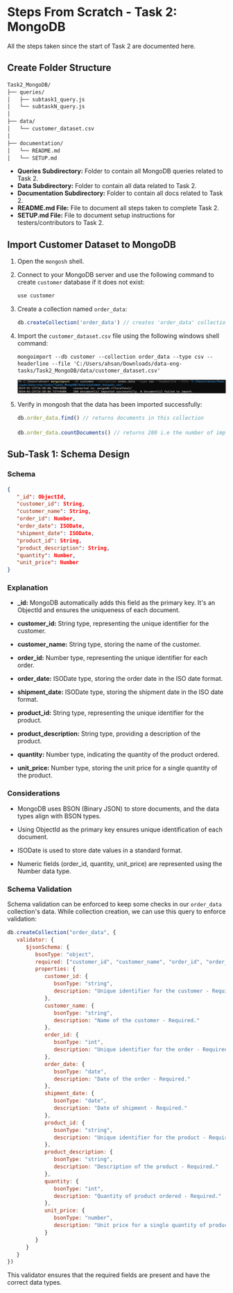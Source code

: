 # Steps From Scratch - Task 2: MongoDB

All the steps taken since the start of Task 2 are documented here.

## Create Folder Structure

```markdown
Task2_MongoDB/
├── queries/
│   ├── subtask1_query.js
│   └── subtaskN_query.js
│
├── data/
│   └── customer_dataset.csv
│
├── documentation/
│   └── README.md
│   └── SETUP.md
```

- **Queries Subdirectory:** Folder to contain all MongoDB queries related to Task 2.
- **Data Subdirectory:** Folder to contain all data related to Task 2.
- **Documentation Subdirectory:** Folder to contain all docs related to Task 2.
- **README.md File:** File to document all steps taken to complete Task 2.
- **SETUP.md File:** File to document setup instructions for testers/contributors to Task 2.

## Import Customer Dataset to MongoDB

1. Open the `mongosh` shell.

2. Connect to your MongoDB server and use the following command to create `customer` database if it does not exist:
   ```js
   use customer
   ```

3. Create a collection named `order_data`:
   ```js
   db.createCollection('order_data') // creates 'order_data' collection
   ```

4. Import the `customer_dataset.csv` file using the following windows shell command:
   ```shell
   mongoimport --db customer --collection order_data --type csv --headerline --file 'C:/Users/ahsan/Downloads/data-eng-tasks/Task2_MongoDB/data/customer_dataset.csv'
   ```

   ![mongoimport](mongoimport.png)

5. Verify in mongosh that the data has been imported successfully:
   ```js
   db.order_data.find() // returns documents in this collection

   db.order_data.countDocuments() // returns 280 i.e the number of imported documents
   ```

## Sub-Task 1: Schema Design

### Schema 

```json
{
   "_id": ObjectId, 
   "customer_id": String,
   "customer_name": String,
   "order_id": Number,
   "order_date": ISODate,
   "shipment_date": ISODate,
   "product_id": String,
   "product_description": String,
   "quantity": Number,
   "unit_price": Number
}
```

### Explanation

- **_id:** MongoDB automatically adds this field as the primary key. It's an ObjectId and ensures the uniqueness of each document.

- **customer_id:** String type, representing the unique identifier for the customer.

- **customer_name:** String type, storing the name of the customer.

- **order_id:** Number type, representing the unique identifier for each order.

- **order_date:** ISODate type, storing the order date in the ISO date format.

- **shipment_date:** ISODate type, storing the shipment date in the ISO date format.

- **product_id:** String type, representing the unique identifier for the product.

- **product_description:** String type, providing a description of the product.

- **quantity:** Number type, indicating the quantity of the product ordered.

- **unit_price:** Number type, storing the unit price for a single quantity of the product.

### Considerations

- MongoDB uses BSON (Binary JSON) to store documents, and the data types align with BSON types.

- Using ObjectId as the primary key ensures unique identification of each document.

- ISODate is used to store date values in a standard format.

- Numeric fields (order_id, quantity, unit_price) are represented using the Number data type.

### Schema Validation

Schema validation can be enforced to keep some checks in our `order_data` collection's data. While collection creation, we can use this query to enforce validation:

```js
db.createCollection("order_data", {
   validator: {
      $jsonSchema: {
         bsonType: "object",
         required: ["customer_id", "customer_name", "order_id", "order_date", "shipment_date", "product_id",  "product_description", "quantity", "unit_price"],
         properties: {
            customer_id: {
               bsonType: "string",
               description: "Unique identifier for the customer - Required."
            },
            customer_name: {
               bsonType: "string",
               description: "Name of the customer - Required."
            },
            order_id: {
               bsonType: "int",
               description: "Unique identifier for the order - Required."
            },
            order_date: {
               bsonType: "date",
               description: "Date of the order - Required."
            },
            shipment_date: {
               bsonType: "date",
               description: "Date of shipment - Required."
            },
            product_id: {
               bsonType: "string",
               description: "Unique identifier for the product - Required."
            },
            product_description: {
               bsonType: "string",
               description: "Description of the product - Required."
            },
            quantity: {
               bsonType: "int",
               description: "Quantity of product ordered - Required."
            },
            unit_price: {
               bsonType: "number",
               description: "Unit price for a single quantity of product - Required."
            }
         }
      }
   }
})
```

This validator ensures that the required fields are present and have the correct data types.